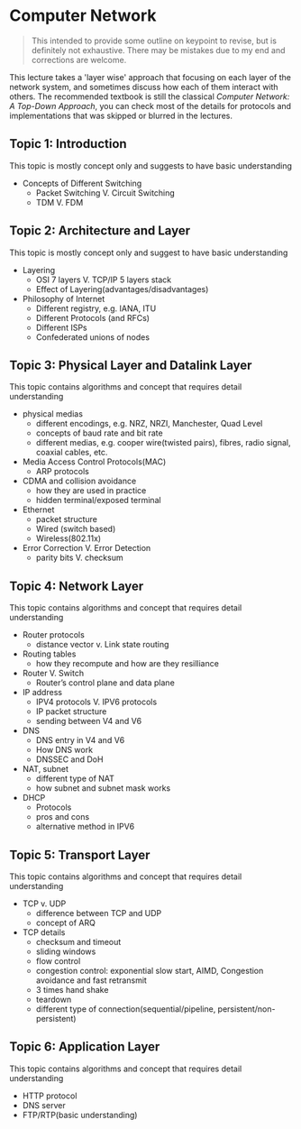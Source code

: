 # Computer Network

> This intended to provide some outline on keypoint to revise, but is definitely not exhaustive. There may be mistakes due to my end and corrections are welcome.

This lecture takes a 'layer wise' approach that focusing on each layer of the network system, and sometimes discuss how each of them interact with others. The recommended textbook is still the classical *Computer Network: A Top-Down Approach*, you can check most of the details for protocols and implementations that was skipped or blurred in the lectures.

## Topic 1: Introduction

This topic is mostly concept only and suggests to have basic understanding

* Concepts of Different Switching
  * Packet Switching V. Circuit Switching
  * TDM V. FDM

## Topic 2: Architecture and Layer

This topic is mostly concept only and suggest to have basic understanding

* Layering
  * OSI 7 layers V. TCP/IP 5 layers stack
  * Effect of Layering(advantages/disadvantages)
* Philosophy of Internet
  * Different registry, e.g. IANA, ITU
  * Different Protocols (and RFCs)
  * Different ISPs
  * Confederated unions of nodes

## Topic 3: Physical Layer and Datalink Layer

This topic contains algorithms and concept that requires detail understanding

* physical medias
  * different encodings, e.g. NRZ, NRZI, Manchester, Quad Level
  * concepts of baud rate and bit rate
  * different medias, e.g. cooper wire(twisted pairs), fibres, radio signal, coaxial cables, etc.
* Media Access Control Protocols(MAC)
  * ARP protocols
* CDMA and collision avoidance
  * how they are used in practice
  * hidden terminal/exposed terminal
* Ethernet
  * packet structure
  * Wired (switch based)
  * Wireless(802.11x)
* Error Correction V. Error Detection
  * parity bits V. checksum

## Topic 4: Network Layer

This topic contains algorithms and concept that requires detail understanding

* Router protocols
  * distance vector v. Link state routing
* Routing tables
  * how they recompute and how are they resilliance
* Router V. Switch
  * Router’s control plane and data plane
* IP address
  * IPV4 protocols V. IPV6 protocols
  * IP packet structure
  * sending between V4 and V6
* DNS
  * DNS entry in V4 and V6
  * How DNS work
  * DNSSEC and DoH
* NAT, subnet
  * different type of NAT
  * how subnet and subnet mask works
* DHCP
  * Protocols 
  * pros and cons
  * alternative method in IPV6

## Topic 5: Transport Layer

This topic contains algorithms and concept that requires detail understanding

* TCP v. UDP
  * difference between TCP and UDP
  * concept of ARQ
* TCP details
  * checksum and timeout
  * sliding windows 
  * flow control
  * congestion control: exponential slow start, AIMD, Congestion avoidance and fast retransmit
  * 3 times hand shake
  * teardown
  * different type of connection(sequential/pipeline, persistent/non-persistent)

## Topic 6: Application Layer

This topic contains algorithms and concept that requires detail understanding

* HTTP protocol
* DNS server
* FTP/RTP(basic understanding)
